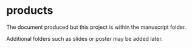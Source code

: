 # products

The document produced but this project is within the manuscript folder.

Additional folders such as slides or poster may be added later.